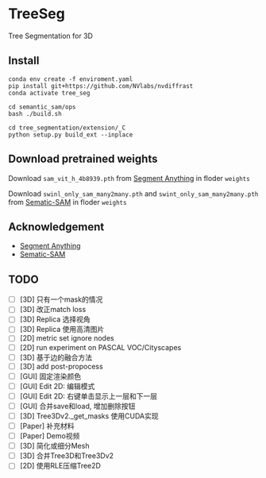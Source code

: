 # TreeSeg

Tree Segmentation for 3D

## Install

```shell
conda env create -f enviroment.yaml
pip install git+https://github.com/NVlabs/nvdiffrast
conda activate tree_seg

cd semantic_sam/ops
bash ./build.sh

cd tree_segmentation/extension/_C
python setup.py build_ext --inplace
```

## Download pretrained weights

Download `sam_vit_h_4b8939.pth` from [Segment Anything](https://github.com/facebookresearch/segment-anything) in floder `weights`

Download `swinl_only_sam_many2many.pth` and `swint_only_sam_many2many.pth` from  [Sematic-SAM](https://github.com/UX-Decoder/Semantic-SAM/tree/main) in floder `weights`

## Acknowledgement

- [Segment Anything](https://github.com/facebookresearch/segment-anything)
- [Sematic-SAM](https://github.com/UX-Decoder/Semantic-SAM/tree/main)

## TODO
- [ ] [3D] 只有一个mask的情况 
- [ ] [3D] 改正match loss
- [ ] [3D] Replica 选择视角
- [ ] [3D] Replica 使用高清图片
- [ ] [2D] metric set ignore nodes
- [ ] [2D] run experiment on PASCAL VOC/Cityscapes
- [ ] [3D] 基于边的融合方法
- [ ] [3D] add post-propocess
- [ ] [GUI] 固定渲染颜色
- [ ] [GUI] Edit 2D: 编辑模式
- [ ] [GUI] Edit 2D: 右键单击显示上一层和下一层
- [ ] [GUI] 合并save和load, 增加删除按钮
- [ ] [3D] Tree3Dv2._get_masks 使用CUDA实现
- [ ] [Paper] 补充材料
- [ ] [Paper] Demo视频
- [ ] [3D] 简化或细分Mesh
- [ ] [3D] 合并Tree3D和Tree3Dv2
- [ ] [2D] 使用RLE压缩Tree2D